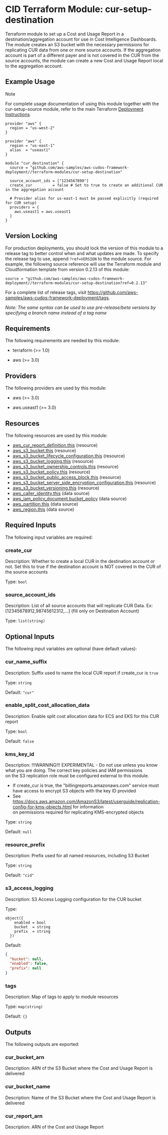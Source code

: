 # CID Terraform Module: cur-setup-destination

Terraform module to set up a Cost and Usage Report in a destination/aggregation account
for use in Cost Intelligence Dashboards. The module creates an S3 bucket with the necessary
permissions for replicating CUR data from one or more source accounts. If the aggregation
account is part of a different payer and is not covered in the CUR from the source
accounts, the module can create a new Cost and Usage Report local to the aggregation account.

## Example Usage

> [!Note]
> For complete usage documentation of using this module together with the cur-setup-source
module, refer to the main Terraform [Deployment Instructions](../README.md#deployment-instructions).

```hcl
provider "aws" {
  region = "us-west-2"
}

provider "aws" {
  region = "us-east-1"
  alias  = "useast1"
}

module "cur_destination" {
  source = "github.com/aws-samples/aws-cudos-framework-deployment//terraform-modules/cur-setup-destination"

  source_account_ids = ["1234567890"]
  create_cur         = false # Set to true to create an additional CUR in the aggregation account

  # Provider alias for us-east-1 must be passed explicitly (required for CUR setup)
  providers = {
    aws.useast1 = aws.useast1
  }
}
```

## Version Locking

For production deployments, you should lock the version of this module to a release tag to better
control when and what updates are made. To specify the release tag to use, append `?ref=VERSION`
to the module source. For example, the following source reference will use the Terraform module
and Cloudformation template from version 0.2.13 of this module:

```
source = "github.com/aws-samples/aws-cudos-framework-deployment//terraform-modules/cur-setup-destination?ref=0.2.13"
```

For a complete list of release tags, visit https://github.com/aws-samples/aws-cudos-framework-deployment/tags.

*Note: The same syntax can be used to use pre-release/beta versions by specifying a branch name
instead of a tag name*

<!-- BEGIN_TF_DOCS -->
## Requirements

The following requirements are needed by this module:

- terraform (>= 1.0)

- aws (>= 3.0)

## Providers

The following providers are used by this module:

- aws (>= 3.0)

- aws.useast1 (>= 3.0)

## Resources

The following resources are used by this module:

- [aws_cur_report_definition.this](https://registry.terraform.io/providers/hashicorp/aws/latest/docs/resources/cur_report_definition) (resource)
- [aws_s3_bucket.this](https://registry.terraform.io/providers/hashicorp/aws/latest/docs/resources/s3_bucket) (resource)
- [aws_s3_bucket_lifecycle_configuration.this](https://registry.terraform.io/providers/hashicorp/aws/latest/docs/resources/s3_bucket_lifecycle_configuration) (resource)
- [aws_s3_bucket_logging.this](https://registry.terraform.io/providers/hashicorp/aws/latest/docs/resources/s3_bucket_logging) (resource)
- [aws_s3_bucket_ownership_controls.this](https://registry.terraform.io/providers/hashicorp/aws/latest/docs/resources/s3_bucket_ownership_controls) (resource)
- [aws_s3_bucket_policy.this](https://registry.terraform.io/providers/hashicorp/aws/latest/docs/resources/s3_bucket_policy) (resource)
- [aws_s3_bucket_public_access_block.this](https://registry.terraform.io/providers/hashicorp/aws/latest/docs/resources/s3_bucket_public_access_block) (resource)
- [aws_s3_bucket_server_side_encryption_configuration.this](https://registry.terraform.io/providers/hashicorp/aws/latest/docs/resources/s3_bucket_server_side_encryption_configuration) (resource)
- [aws_s3_bucket_versioning.this](https://registry.terraform.io/providers/hashicorp/aws/latest/docs/resources/s3_bucket_versioning) (resource)
- [aws_caller_identity.this](https://registry.terraform.io/providers/hashicorp/aws/latest/docs/data-sources/caller_identity) (data source)
- [aws_iam_policy_document.bucket_policy](https://registry.terraform.io/providers/hashicorp/aws/latest/docs/data-sources/iam_policy_document) (data source)
- [aws_partition.this](https://registry.terraform.io/providers/hashicorp/aws/latest/docs/data-sources/partition) (data source)
- [aws_region.this](https://registry.terraform.io/providers/hashicorp/aws/latest/docs/data-sources/region) (data source)

## Required Inputs

The following input variables are required:

### create\_cur

Description: Whether to create a local CUR in the destination account or not. Set this to true if the destination account is NOT covered in the CUR of the source accounts

Type: `bool`

### source\_account\_ids

Description: List of all source accounts that will replicate CUR Data. Ex:  [12345678912,98745612312,...] (fill only on Destination Account)

Type: `list(string)`

## Optional Inputs

The following input variables are optional (have default values):

### cur\_name\_suffix

Description: Suffix used to name the local CUR report if create\_cur is `true`

Type: `string`

Default: `"cur"`

### enable\_split\_cost\_allocation\_data

Description: Enable split cost allocation data for ECS and EKS for this CUR report

Type: `bool`

Default: `false`

### kms\_key\_id

Description: !!!WARNING!!! EXPERIMENTAL - Do not use unless you know what you are doing. The correct key policies and IAM permissions  
on the S3 replication role must be configured external to this module.
  - If create\_cur is true, the "billingreports.amazonaws.com" service must have access to encrypt S3 objects with the key ID provided
  - See https://docs.aws.amazon.com/AmazonS3/latest/userguide/replication-config-for-kms-objects.html for information  
    on permissions required for replicating KMS-encrypted objects

Type: `string`

Default: `null`

### resource\_prefix

Description: Prefix used for all named resources, including S3 Bucket

Type: `string`

Default: `"cid"`

### s3\_access\_logging

Description: S3 Access Logging configuration for the CUR bucket

Type:

```hcl
object({
    enabled = bool
    bucket  = string
    prefix  = string
  })
```

Default:

```json
{
  "bucket": null,
  "enabled": false,
  "prefix": null
}
```

### tags

Description: Map of tags to apply to module resources

Type: `map(string)`

Default: `{}`

## Outputs

The following outputs are exported:

### cur\_bucket\_arn

Description: ARN of the S3 Bucket where the Cost and Usage Report is delivered

### cur\_bucket\_name

Description: Name of the S3 Bucket where the Cost and Usage Report is delivered

### cur\_report\_arn

Description: ARN of the Cost and Usage Report
<!-- END_TF_DOCS -->
